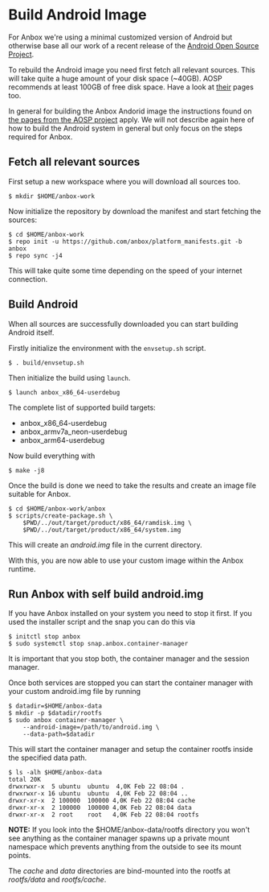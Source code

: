 # Build Android Image

For Anbox we're using a minimal customized version of Android but otherwise
base all our work of a recent release of the [Android Open Source Project](https://source.android.com/).

To rebuild the Android image you need first fetch all relevant sources. This
will take quite a huge amount of your disk space (~40GB). AOSP recommends at
least 100GB of free disk space. Have a look at [their](https://source.android.com/source/requirements.html) pages too.

In general for building the Anbox Andorid image the instructions found on [the pages
from the AOSP project](https://source.android.com/source/requirements.html) apply.
We will not describe again here of how to build the Android system in general but
only focus on the steps required for Anbox.

## Fetch all relevant sources

First setup a new workspace where you will download all sources too.

```
$ mkdir $HOME/anbox-work
```

Now initialize the repository by download the manifest and start fetching
the sources:

```
$ cd $HOME/anbox-work
$ repo init -u https://github.com/anbox/platform_manifests.git -b anbox
$ repo sync -j4
```

This will take quite some time depending on the speed of your internet connection.

## Build Android

When all sources are successfully downloaded you can start building Android itself.

Firstly initialize the environment with the ```envsetup.sh``` script.

```
$ . build/envsetup.sh
```

Then initialize the build using ```launch```.

```
$ launch anbox_x86_64-userdebug
```

The complete list of supported build targets:

 * anbox_x86_64-userdebug
 * anbox_armv7a_neon-userdebug
 * anbox_arm64-userdebug

Now build everything with

```
$ make -j8
```

Once the build is done we need to take the results and create an image file
suitable for Anbox.

```
$ cd $HOME/anbox-work/anbox
$ scripts/create-package.sh \
    $PWD/../out/target/product/x86_64/ramdisk.img \
    $PWD/../out/target/product/x86_64/system.img
```

This will create an *android.img* file in the current directory.

With this, you are now able to use your custom image within the Anbox runtime.

## Run Anbox with self build android.img

If you have Anbox installed on your system you need to stop it first. If you used
the installer script and the snap you can do this via

```
$ initctl stop anbox
$ sudo systemctl stop snap.anbox.container-manager
```

It is important that you stop both, the container manager and the session manager.

Once both services are stopped you can start the container manager with your
custom android.img file by running

```
$ datadir=$HOME/anbox-data
$ mkdir -p $datadir/rootfs
$ sudo anbox container-manager \
    --android-image=/path/to/android.img \
    --data-path=$datadir
```

This will start the container manager and setup the container rootfs inside the
specified data path.

```
$ ls -alh $HOME/anbox-data
total 20K
drwxrwxr-x  5 ubuntu  ubuntu  4,0K Feb 22 08:04 .
drwxrwxr-x 16 ubuntu  ubuntu  4,0K Feb 22 08:04 ..
drwxr-xr-x  2 100000  100000 4,0K Feb 22 08:04 cache
drwxr-xr-x  2 100000  100000 4,0K Feb 22 08:04 data
drwxr-xr-x  2 root    root   4,0K Feb 22 08:04 rootfs
```

**NOTE:** If you look into the $HOME/anbox-data/rootfs directory you won't see
anything as the container manager spawns up a private mount namespace which
prevents anything from the outside to see its mount points.

The *cache* and *data* directories are bind-mounted into the rootfs at *rootfs/data*
and *rootfs/cache*.
